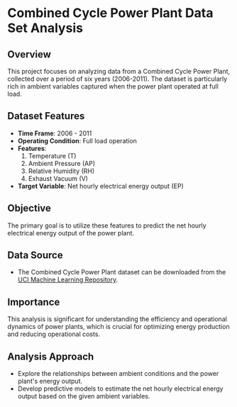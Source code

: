 # Combined Cycle Power Plant Data Set Analysis

## Overview

This project focuses on analyzing data from a Combined Cycle Power Plant, collected over a period of six years (2006-2011). The dataset is particularly rich in ambient variables captured when the power plant operated at full load.

## Dataset Features

- **Time Frame**: 2006 - 2011
- **Operating Condition**: Full load operation
- **Features**:
  1. Temperature (T)
  2. Ambient Pressure (AP)
  3. Relative Humidity (RH)
  4. Exhaust Vacuum (V)
- **Target Variable**: Net hourly electrical energy output (EP)

## Objective

The primary goal is to utilize these features to predict the net hourly electrical energy output of the power plant.

## Data Source

- The Combined Cycle Power Plant dataset can be downloaded from the [UCI Machine Learning Repository](https://archive.ics.uci.edu/ml/datasets/Combined+Cycle+Power+Plant).

## Importance

This analysis is significant for understanding the efficiency and operational dynamics of power plants, which is crucial for optimizing energy production and reducing operational costs.

## Analysis Approach

- Explore the relationships between ambient conditions and the power plant's energy output.
- Develop predictive models to estimate the net hourly electrical energy output based on the given ambient variables.
